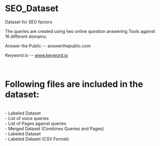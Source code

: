 # SEO_Dataset
Dataset for SEO factors

The queries are created using two online question answering Tools against 16 different domains:<br>

Answer the Public -- answerthepublic.com<br>

Kwyword.io -- www.keyword.io<br>

<br>
<h1>Following files are included in the dataset:</h1><br>
- Labeled Dataset<br>
- List of voice queries<br>
- List of Pages against queries<br>
- Merged Dataset (Combines Queries and Pages)<br>
- Labeled Dataset<br>
- Labeled Dataset (CSV Format)<br>



